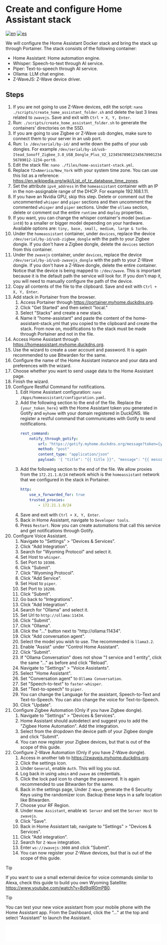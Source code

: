 # Create and configure Home Assistant stack

[![en](https://img.shields.io/badge/lang-en-blue.svg)](Create%20and%20configure%20home%20assistant%20stack.md)
[![es](https://img.shields.io/badge/lang-es-blue.svg)](Create%20and%20configure%20home%20assistant%20stack.es.md)

We will configure the Home Assistant Docker stack and bring the stack up through Portainer. The stack consists of the following container:

- Home Assistant: Home automation engine.
- Whisper: Speech-to-text through AI service.
- Piper: Text-to-speech through AI service.
- Ollama: LLM chat engine.
- Z-WaveJS: Z-Wave device driver.

## Steps

1. If you are not going to use Z-Wave devices, edit the script: `nano ./scripts/create_home_assistant_folder.sh` and delete the last 3 lines related to `zwavejs`. Save and exit with `Ctrl + X, Y, Enter`.
2. Run: `./scripts/create_home_assistant_folder.sh` to generate the containers' directories on the SSD.
3. If you are going to use Zigbee or Z-Wave usb dongles, make sure to connect them to your server in an usb port.
4. Run: `ls /dev/serial/by-id/` and write down the paths of your usb dongles. For example `/dev/serial/by-id/usb-Itead_Sonoff_Zigbee_3.0_USB_Dongle_Plus_V2_12345678901234567890123456789012-1234-port0`.
5. Edit the stack file: `nano ./files/home-assistant-stack.yml`.
6. Replace `TZ=America/New_York` with your system time zone. You can use this list as a reference: https://en.wikipedia.org/wiki/List_of_tz_database_time_zones.
7. Set the attribute `ipv4_address` in the `homeassistant` container with an IP in the non-assignable range of the DHCP. For example 192.168.1.11.
8. If you have an Nvidia GPU, skip this step. Delete or comment out the uncommented `whisper` and `piper` sections and then uncomment the commented `whisper` and `piper` sections. Under the `ollama` section, delete or comment out the entire `runtime` and `deploy` properties.
9. If you want, you can change the whisper container's model (`medium-int8`) to a smaller or bigger model depending on your hardware. Available options are: `tiny, base, small, medium, large & turbo`.
10. Under the `homeassistant` container, under `devices`, replace the device `/dev/serial/by-id/usb-zigbee_dongle` with the path to your Zigbee dongle. If you don't have a Zigbee dongle, delete the `devices` section from this container.
11. Under the `zwavejs` container, under `devices`, replace the device `/dev/serial/by-id/usb-zwavejs_dongle` with the path to your Z-Wave dongle. If you don't have a Z-Wave dongle, delete the entire container. Notice that the device is being mapped to `:/dev/zwave`. This is important because it is the default path the service will look for. If you don't map it, you will need to manually configure the path of the device.
12. Copy all contents of the file to the clipboard. Save and exit with `Ctrl + X, Y, Enter`.
13. Add stack in Portainer from the browser.
    1. Access Portainer through https://portainer.myhome.duckdns.org.
    2. Click "Get Started" and then select "local."
    3. Select "Stacks" and create a new stack.
    4. Name it "home-assistant" and paste the content of the home-assistant-stack.yml that you copied to the clipboard and create the stack. From now on, modifications to the stack must be made through Portainer and not in the file.
14. Access Home Assistant through https://homeassistant.myhome.duckdns.org.
15. Use the wizard to create a user account and password. It is again recommended to use Bitwarden for the same.
16. Configure the name of the Home Assistant instance and your data and preferences with the wizard.
17. Choose whether you want to send usage data to the Home Assistant page.
18. Finish the wizard.
19. Configure Restful Command for notifications.
    1. Edit Home Assistant configuration: `nano /Apps/homeassistant/configuration.yaml`.
    2. Add the following section to the end of the file. Replace the `{your_token_here}` with the Home Assistant token you generated in Gotify and `myhome` with your domain registered in DuckDNS. We register a restful command that communicates with Gotify to send notifications.
        ```yml
        rest_command:
            notify_through_gotify:
                url: "https://gotify.myhome.duckdns.org/message?token={your_token_here}"
                method: "post"
                content_type: "application/json"
                payload: '{ "title": "{{ title }}", "message": "{{ message }}", "priority": {{ priority }} }'
        ```
    3. Add the following section to the end of the file. We allow proxies from the `172.21.1.0/24` network which is the `homeassistant` network that we configured in the stack in Portainer.
        ```yml
        http:
            use_x_forwarded_for: true
            trusted_proxies:
                - 172.21.1.0/24
        ```
    4. Save and exit with `Ctrl + X, Y, Enter`.
    5. Back in Home Assistant, navigate to `Developer tools`.
    6. Press `Restart`. Now you can create automations that call this service and get notifications through Gotify.
20. Configure Voice Assistant.
    1. Navigate to "Settings" > "Devices & Services".
    2. Click "Add Integration".
    3. Search for "Wyoming Protocol" and select it.
    4. Set Host to `whisper`.
    5. Set Port to `10300`.
    6. Click "Submit".
    7. Click "Wyoming Protocol".
    8. Click "Add Service".
    9. Set Host to `piper`.
    10. Set Port to `10200`.
    11. Click "Submit".
    12. Go back to "Integrations".
    13. Click "Add Integration".
    14. Search for "Ollama" and select it.
    15. Set Url to `http://ollama:11434`.
    16. Click "Submit".
    17. Click "Ollama".
    18. Click the "..." button next to "http://ollama:11434".
    19. Click "Add conversation agent".
    20. Select the model you wish to use. The recommended is `llama3.2`.
    21. Enable "Assist" under "Control Home Assistant".
    22. Click "Submit".
    23. If "Ollama Conversation" does not show "1 service and 1 entity", click the same "..." as before and click "Reload".
    24. Navigate to "Settings" > "Voice Assistants".
    25. Select "Home Assistant".
    26. Set "Conversation agent" to `Ollama Conversation`.
    27. Set "Speech-to-text" to `faster-whisper`.
    28. Set "Text-to-speech" to `piper`.
    29. You can change the Language for the assistant, Speech-to-Text and Text-to-Speech. You can also change the voice for Text-to-Speech.
    30. Click "Update".
21. Configure Zigbee Automation (Only if you have Zigbee dongle).
    1. Navigate to "Settings" > "Devices & Services".
    2. Home Assistant should autodetect and suggest you to add the "Zigbee Home Automation". Add the integration.
    3. Select from the dropdown the device path of your Zigbee dongle and click "Submit".
    4. You can now register your Zigbee devices, but that is out of the scope of this guide.
22. Configure Z-Wave Automation (Only if you have Z-Wave dongle).
    1. Access in another tab to https://zwavejs.myhome.duckdns.org.
    2. Click the settings icon.
    3. Under `General`, enable `Auth`. This will log you out.
    4. Log back in using `admin` and `zwave` as credentials.
    5. Click the lock pad icon to change the password. It is again recommended to use Bitwarden for the same.
    6. Back in the settings page, Under `Z-Wave`, generate the 6 Security Keys using the randomizer icon. Backup these keys in a safe location like Bitwarden.
    7. Choose your RF Region.
    8. Under `Home Assistant`, enable `WS Server` and set the `Server Host` to `zwavejs`.
    9. Click "Save".
    10. Back in Home Assistant tab, navigate to "Settings" > "Devices & Services".
    11. Click "Add integration".
    12. Search for `Z-Wave` integration.
    13. Enter `ws://zwavejs:3000` and click "Submit".
    14. You can now register your Z-Wave devices, but that is out of the scope of this guide.

> [!TIP]
> If you want to use a small external device for voice commands similar to Alexa, check this guide to build you own Wyoming Satellite: https://www.youtube.com/watch?v=Bd9qlR0mPB0.

> [!TIP]
> You can test your new voice assistant from your mobile phone with the Home Assistant app. From the Dashboard, click the "..." at the top and select "Assistant" to launch the Assistant.

[<img width="33.3%" src="buttons/prev-Create and configure arr applications stack.svg" alt="Create and configure arr applications stack">](Create%20and%20configure%20arr%20applications%20stack.md)[<img width="33.3%" src="buttons/jump-Index.svg" alt="Index">](README.md)[<img width="33.3%" src="buttons/next-Create and configure private external traffic stack optional.svg" alt="Create and configure private external traffic stack (Optional)">](Create%20and%20configure%20private%20external%20traffic%20stack%20optional.md)